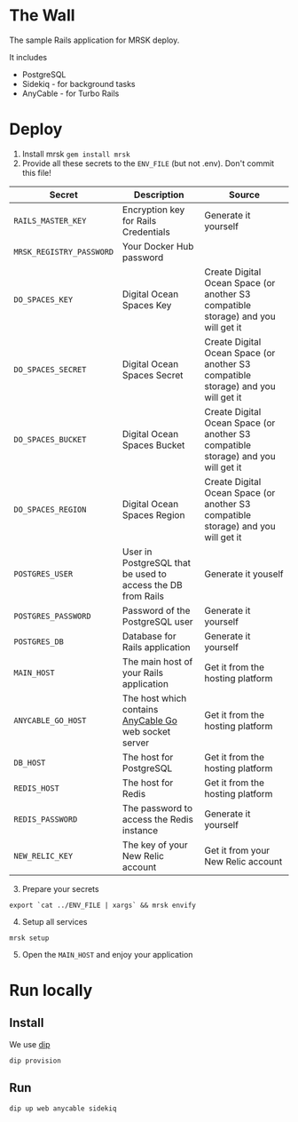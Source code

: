 # The Wall

The sample Rails application for MRSK deploy.

It includes

* PostgreSQL
* Sidekiq - for background tasks
* AnyCable - for Turbo Rails

# Deploy

1. Install mrsk `gem install mrsk`
2. Provide all these secrets to the `ENV_FILE` (but not .env). Don't commit this file!

| Secret | Description | Source |
| ------------- | ------------- | ------------- |
| `RAILS_MASTER_KEY` | Encryption key for Rails Credentials | Generate it yourself |
| `MRSK_REGISTRY_PASSWORD` | Your Docker Hub password |  |
| `DO_SPACES_KEY` | Digital Ocean Spaces Key | Create Digital Ocean Space (or another S3 compatible storage) and you will get it |
| `DO_SPACES_SECRET` | Digital Ocean Spaces Secret | Create Digital Ocean Space (or another S3 compatible storage) and you will get it |
| `DO_SPACES_BUCKET` | Digital Ocean Spaces Bucket | Create Digital Ocean Space (or another S3 compatible storage) and you will get it |
| `DO_SPACES_REGION` | Digital Ocean Spaces Region | Create Digital Ocean Space (or another S3 compatible storage) and you will get it |
| `POSTGRES_USER` | User in PostgreSQL that be used to access the DB from Rails | Generate it youself  |
| `POSTGRES_PASSWORD` | Password of the PostgreSQL user | Generate it yourself |
| `POSTGRES_DB` | Database for Rails application | Generate it yourself |
| `MAIN_HOST` | The main host of your Rails application | Get it from the hosting platform |
| `ANYCABLE_GO_HOST` | The host which contains [AnyCable Go](https://anycable.io/) web socket server | Get it from the hosting platform |
| `DB_HOST` | The host for PostgreSQL | Get it from the hosting platform |
| `REDIS_HOST` | The host for Redis | Get it from the hosting platform |
| `REDIS_PASSWORD` | The password to access the Redis instance | Generate it yourself |
| `NEW_RELIC_KEY` | The key of your New Relic account | Get it from your New Relic account |

3. Prepare your secrets

```
export `cat ../ENV_FILE | xargs` && mrsk envify
```

4. Setup all services

```
mrsk setup
```

5. Open the `MAIN_HOST` and enjoy your application

# Run locally

## Install

We use [dip](https://github.com/bibendi/dip)

```
dip provision
```

## Run

```
dip up web anycable sidekiq
```

